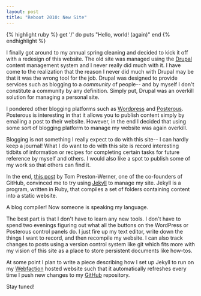 ```yaml
---
layout: post
title: "Reboot 2010: New Site"
---
```

{% highlight ruby %}
get '/' do
  puts "Hello, world! (again)"
end
{% endhighlight %}

I finally got around to my annual spring cleaning and decided to kick it off
with a redesign of this website.  The old site was managed using the [Drupal][1] 
content management system and I never really did much with it.  I have come to 
the realization that the reason I never did much with Drupal may be that it 
was the wrong tool for the job.  Drupal was designed to provide services such 
as blogging to a *community* of people-- and by myself I don't constitute 
a community by any definition.  Simply put, Drupal was an overkill solution 
for managing a personal site.

I pondered other blogging platforms such as [Wordpress][2] and [Posterous][3].
Posterous is interesting in that it allows you to publish content simply by
emailing a post to their website.  However, in the end I decided that using some
sort of blogging platform to manage my website was again overkill.

Blogging is not something I really expect to do with this site-- I can hardly
keep a journal!  What I do want to do with this site is record interesting
tidbits of information or recipes for completing certain tasks for future
reference by myself and others.  I would also like a spot to publish some of my
work so that others can find it.

In the end, [this post][4] by Tom Preston-Werner, one of the co-founders of
GitHub, convinced me to try using [Jekyll][5] to manage my site.  Jekyll is a
program, written in Ruby, that compiles a set of folders containing content into
a static website.

A blog compiler!  Now someone is speaking my language.

The best part is that I don't have to learn any new tools.  I don't have to
spend two evenings figuring out what all the buttons on the WordPress or
Posterous control panels do.  I just fire up my text editor, write down the
things I want to record, and then recompile my website.  I can also track
changes to posts using a version control system like git which fits more with my
vision of this site as a place to store persistent documents like how-tos.

At some point I plan to write a piece describing how I set up Jekyll to run on
my [Webfaction][6] hosted website such that it automatically refreshes every
time I push new changes to my [GitHub][7] repository.

Stay tuned!

[1]: http://drupal.org
[2]: http://wordpress.org
[3]: http://posterous.com
[4]: http://tom.preston-werner.com/2008/11/17/blogging-like-a-hacker.html
[5]: http://github.com/mojombo/jekyll
[6]: http://webfaction.com
[7]: http://github.com/sharpie/sharpsteen.net

